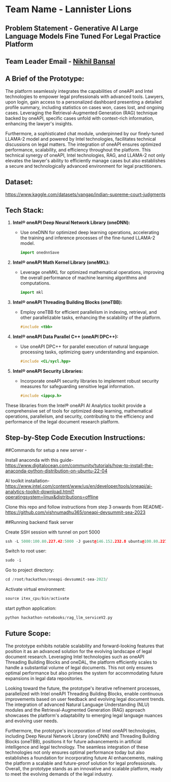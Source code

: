 # Team Name - Lannister Lions

## Problem Statement - Generative AI Large Language Models Fine Tuned For Legal Practice Platform

## Team Leader Email - [Nikhil Bansal](mailto:nikhil@example.com)

## A Brief of the Prototype:
The platform seamlessly integrates the capabilities of oneAPI and Intel technologies to empower legal professionals with advanced tools. Lawyers, upon login, gain access to a personalized dashboard presenting a detailed profile summary, including statistics on cases won, cases lost, and ongoing cases. Leveraging the Retrieval-Augmented Generation (RAG) technique backed by oneAPI, specific cases unfold with context-rich information, enhancing the lawyer's insights.

Furthermore, a sophisticated chat module, underpinned by our finely-tuned LLAMA-2 model and powered by Intel technologies, facilitates technical discussions on legal matters. The integration of oneAPI ensures optimized performance, scalability, and efficiency throughout the platform. This technical synergy of oneAPI, Intel technologies, RAG, and LLAMA-2 not only elevates the lawyer's ability to efficiently manage cases but also establishes a secure and technologically advanced environment for legal practitioners.

## Dataset:
https://www.kaggle.com/datasets/vangap/indian-supreme-court-judgments

## Tech Stack:
1. **Intel® oneAPI Deep Neural Network Library (oneDNN):**
   - Use oneDNN for optimized deep learning operations, accelerating the training and inference processes of the fine-tuned LLAMA-2 model.
     ```python
     import onednnSave
     ```

2. **Intel® oneAPI Math Kernel Library (oneMKL):**
   - Leverage oneMKL for optimized mathematical operations, improving the overall performance of machine learning algorithms and computations.
     ```python
     import mkl
     ```

3. **Intel® oneAPI Threading Building Blocks (oneTBB):**
   - Employ oneTBB for efficient parallelism in indexing, retrieval, and other parallelizable tasks, enhancing the scalability of the platform.
     ```cpp
     #include <tbb>
     ```

4. **Intel® oneAPI Data Parallel C++ (oneAPI DPC++):**
   - Use oneAPI DPC++ for parallel execution of natural language processing tasks, optimizing query understanding and expansion.
     ```cpp
     #include <CL/sycl.hpp>
     ```

5. **Intel® oneAPI Security Libraries:**
   - Incorporate oneAPI security libraries to implement robust security measures for safeguarding sensitive legal information.
     ```cpp
     #include <ippcp.h>
     ```

These libraries from the Intel® oneAPI AI Analytics toolkit provide a comprehensive set of tools for optimized deep learning, mathematical operations, parallelism, and security, contributing to the efficiency and performance of the legal document research platform.

## Step-by-Step Code Execution Instructions:
##Commands for setup a new server - 

Install anaconda with this guide-
https://www.digitalocean.com/community/tutorials/how-to-install-the-anaconda-python-distribution-on-ubuntu-22-04

AI toolkit installation-
https://www.intel.com/content/www/us/en/developer/tools/oneapi/ai-analytics-toolkit-download.html?operatingsystem=linux&distributions=offline

Clone this repo and follow instructions from step 3 onwards from README-
https://github.com/vishnumadhu365/oneapi-devsummit-sea-2023


##Running backend flask server

Create SSH session with tunnel on port 5000
```cpp
ssh -L 5000:100.80.227.42:5000 -J guest@146.152.232.8 ubuntu@100.80.227.42
```


Switch to root user:
```cpp
sudo -i
```


Go to project directory:
```cpp
cd /root/hackathon/oneapi-devsummit-sea-2023/
```


Activate virtual environment:
```cpp
source itex_cpu/bin/activate
```

start python application:
```cpp
python hackathon-notebooks/rag_llm_serviceV2.py
```

## Future Scope:
The prototype exhibits notable scalability and forward-looking features that position it as an advanced solution for the evolving landscape of legal document research. Leveraging Intel technologies such as oneAPI Threading Building Blocks and oneDAL, the platform efficiently scales to handle a substantial volume of legal documents. This not only ensures optimal performance but also primes the system for accommodating future expansions in legal data repositories.

Looking toward the future, the prototype's iterative refinement processes, parallelized with Intel oneAPI Threading Building Blocks, enable continuous improvements based on user feedback and evolving legal document trends. The integration of advanced Natural Language Understanding (NLU) modules and the Retrieval-Augmented Generation (RAG) approach showcases the platform's adaptability to emerging legal language nuances and evolving user needs.

Furthermore, the prototype's incorporation of Intel oneAPI technologies, including Deep Neural Network Library (oneDNN) and Threading Building Blocks (oneTBB), positions it for future advancements in artificial intelligence and legal technology. The seamless integration of these technologies not only ensures optimal performance today but also establishes a foundation for incorporating future AI enhancements, making the platform a scalable and future-proof solution for legal professionals. Overall, the prototype stands as an innovative and scalable platform, ready to meet the evolving demands of the legal industry.

